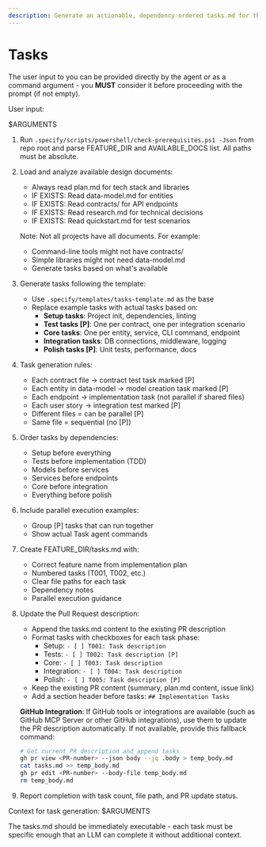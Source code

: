 ```yaml
---
description: Generate an actionable, dependency-ordered tasks.md for the feature based on available design artifacts.
---
```


# Tasks

The user input to you can be provided directly by the agent or as a command argument - you **MUST** consider it before proceeding with the prompt (if not empty).

User input:

$ARGUMENTS

1. Run `.specify/scripts/powershell/check-prerequisites.ps1 -Json` from repo root and parse FEATURE_DIR and AVAILABLE_DOCS list. All paths must be absolute.
2. Load and analyze available design documents:
   - Always read plan.md for tech stack and libraries
   - IF EXISTS: Read data-model.md for entities
   - IF EXISTS: Read contracts/ for API endpoints
   - IF EXISTS: Read research.md for technical decisions
   - IF EXISTS: Read quickstart.md for test scenarios

   Note: Not all projects have all documents. For example:
   - Command-line tools might not have contracts/
   - Simple libraries might not need data-model.md
   - Generate tasks based on what's available

3. Generate tasks following the template:
   - Use `.specify/templates/tasks-template.md` as the base
   - Replace example tasks with actual tasks based on:
     * **Setup tasks**: Project init, dependencies, linting
     * **Test tasks [P]**: One per contract, one per integration scenario
     * **Core tasks**: One per entity, service, CLI command, endpoint
     * **Integration tasks**: DB connections, middleware, logging
     * **Polish tasks [P]**: Unit tests, performance, docs

4. Task generation rules:
   - Each contract file → contract test task marked [P]
   - Each entity in data-model → model creation task marked [P]
   - Each endpoint → implementation task (not parallel if shared files)
   - Each user story → integration test marked [P]
   - Different files = can be parallel [P]
   - Same file = sequential (no [P])

5. Order tasks by dependencies:
   - Setup before everything
   - Tests before implementation (TDD)
   - Models before services
   - Services before endpoints
   - Core before integration
   - Everything before polish

6. Include parallel execution examples:
   - Group [P] tasks that can run together
   - Show actual Task agent commands

7. Create FEATURE_DIR/tasks.md with:
   - Correct feature name from implementation plan
   - Numbered tasks (T001, T002, etc.)
   - Clear file paths for each task
   - Dependency notes
   - Parallel execution guidance

8. Update the Pull Request description:
   - Append the tasks.md content to the existing PR description
   - Format tasks with checkboxes for each task phase:
     * Setup: `- [ ] T001: Task description`
     * Tests: `- [ ] T002: Task description [P]`
     * Core: `- [ ] T003: Task description`
     * Integration: `- [ ] T004: Task description`
     * Polish: `- [ ] T005: Task description [P]`
   - Keep the existing PR content (summary, plan.md content, issue link)
   - Add a section header before tasks: `## Implementation Tasks`

   **GitHub Integration**: If GitHub tools or integrations are available (such as GitHub MCP Server or other GitHub integrations), use them to update the PR description automatically. If not available, provide this fallback command:
   ```bash
   # Get current PR description and append tasks
   gh pr view <PR-number> --json body --jq .body > temp_body.md
   cat tasks.md >> temp_body.md
   gh pr edit <PR-number> --body-file temp_body.md
   rm temp_body.md
   ```

9. Report completion with task count, file path, and PR update status.

Context for task generation: $ARGUMENTS

The tasks.md should be immediately executable - each task must be specific enough that an LLM can complete it without additional context.
